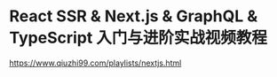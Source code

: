 # React SSR & Next.js & GraphQL & TypeScript 入门与进阶实战视频教程

https://www.qiuzhi99.com/playlists/nextjs.html
